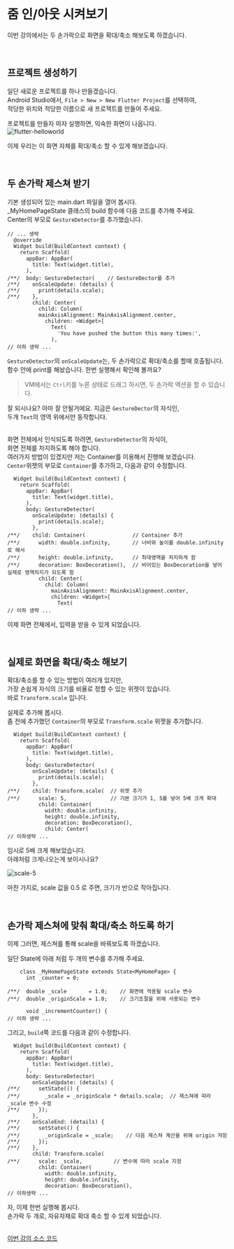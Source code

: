 # 줌 인/아웃 시켜보기

이번 강의에서는 두 손가락으로 화면을 확대/축소 해보도록 하겠습니다.  

&nbsp;  
## 프로젝트 생성하기
일단 새로운 프로젝트를 하나 만들겠습니다.  
Android Studio에서, `File > New > New Flutter Project`를 선택하여,  
적당한 위치와 적당한 이름으로 새 프로젝트를 만들어 주세요.  

프로젝트를 만들자 마자 실행하면, 익숙한 화면이 나옵니다.  
![flutter-helloworld](images/flutter-helloworld.png)  

이제 우리는 이 화면 자체를 확대/축소 할 수 있게 해보겠습니다.  

&nbsp;  
## 두 손가락 제스쳐 받기
기본 생성되어 있는 main.dart 파일을 열어 봅시다.  
_MyHomePageState 클래스의 build 함수에 다음 코드를 추가해 주세요.  
Center의 부모로 `GestureDetector`를 추가했습니다.  
```
// ... 생략
  @override
  Widget build(BuildContext context) {
    return Scaffold(
      appBar: AppBar(
        title: Text(widget.title),
      ),
/**/  body: GestureDetector(    // GestureDector를 추가
/**/    onScaleUpdate: (details) {
/**/      print(details.scale);
/**/    },
        child: Center(
          child: Column(
          mainAxisAlignment: MainAxisAlignment.center,
            children: <Widget>[
              Text(
                'You have pushed the button this many times:',
              ),
// 이하 생략 ...
```

`GestureDetector`의 `onScaleUpdate`는, 두 손가락으로 확대/축소를 할때 호출됩니다.  
함수 안에 print를 해놨습니다. 한번 실행해서 확인해 볼까요?  
> VM에서는 `Ctrl`키를 누른 상태로 드래그 하시면, 두 손가락 액션을 할 수 있습니다.  

잘 되시나요? 아마 잘 안될거에요. 지금은 `GestureDector`의 자식인,  
두개 `Text`의 영역 위에서만 동작합니다.  

&nbsp;  
화면 전체에서 인식되도록 하려면, `GestureDetector`의 자식이,  
화면 전체를 차지하도록 해야 합니다.  
여러가지 방법이 있겠지만 저는 Container를 이용해서 진행해 보겠습니다.  
`Center`위젯의 부모로 `Container`를 추가하고, 다음과 같이 수정합니다.  
```
  Widget build(BuildContext context) {
    return Scaffold(
      appBar: AppBar(
        title: Text(widget.title),
      ),
      body: GestureDetector(
        onScaleUpdate: (details) {
          print(details.scale);
        },
/**/    child: Container(               // Container 추가
/**/      width: double.infinity,       // 너비와 높이를 double.infinity로 해서
/**/      height: double.infinity,      // 최대영역을 차지하게 함
/**/      decoration: BoxDecoration(),  // 비어있는 BoxDecoration을 넣어 실제로 영역차지가 되도록 함
          child: Center(
            child: Column(
              mainAxisAlignment: MainAxisAlignment.center,
              children: <Widget>[
                Text(
// 이하 생략 ...
```
이제 화면 전체에서, 입력을 받을 수 있게 되었습니다.  

&nbsp;  
## 실제로 화면을 확대/축소 해보기
확대/축소를 할 수 있는 방법이 여러개 있지만,  
가장 손쉽게 자식의 크기를 비율로 정할 수 있는 위젯이 있습니다.  
바로 `Transform.scale` 입니다.  

실제로 추가해 봅시다.  
좀 전에 추가했던 `Container`의 부모로 `Transform.scale` 위젯을 추가합니다.  
```
  Widget build(BuildContext context) {
    return Scaffold(
      appBar: AppBar(
        title: Text(widget.title),
      ),
      body: GestureDetector(
        onScaleUpdate: (details) {
          print(details.scale);
        },
/**/    child: Transform.scale(  // 위젯 추가
/**/      scale: 5,              // 기본 크기가 1, 5를 넣어 5배 크게 확대
          child: Container(
            width: double.infinity,
            height: double.infinity,
            decoration: BoxDecoration(),
            child: Center(
// 이하생략 ...
```
임시로 5배 크게 해보았습니다.  
아래처럼 크게나오는게 보이시나요?  

![scale-5](images/scale-5.png)  

마찬 가지로, scale 값을 0.5 로 주면, 크기가 반으로 작아집니다.  

&nbsp;  
## 손가락 제스쳐에 맞춰 확대/축소 하도록 하기
이제 그러면, 제스쳐를 통해 scale을 바꿔보도록 하겠습니다.  

일단 State에 아래 처럼 두 개의 변수를 추가해 주세요.  
```
    class _MyHomePageState extends State<MyHomePage> {
      int _counter = 0;

/**/  double _scale       = 1.0;    // 화면에 적용될 scale 변수
/**/  double _originScale = 1.0;    // 크기조절을 위해 사용되는 변수

      void _incrementCounter() {
// 이하 생략 ...
```

그리고, `build`쪽 코드를 다음과 같이 수정합니다.  
```
  Widget build(BuildContext context) {
    return Scaffold(
      appBar: AppBar(
        title: Text(widget.title),
      ),
      body: GestureDetector(
        onScaleUpdate: (details) {
/**/      setState(() {
/**/        _scale = _originScale * details.scale;  // 제스쳐에 따라 _scale 변수 수정
/**/      });
        },
/**/    onScaleEnd: (details) {
/**/      setState(() {
/**/        _originScale = _scale;    // 다음 제스쳐 계산을 위해 origin 저장
/**/      });
/**/    },
        child: Transform.scale(
/**/      scale: _scale,          // 변수에 따라 scale 지정
          child: Container(
            width: double.infinity,
            height: double.infinity,
            decoration: BoxDecoration(),
// 이하생략 ...
```
자, 이제 한번 실행해 봅시다.  
손가락 두 개로, 자유자재로 확대 축소 할 수 있게 되었습니다.  



&nbsp;  
[이번 강의 소스 코드](sources/zoom-in-out.zip)  